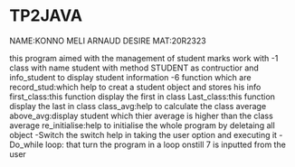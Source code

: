 # TP2JAVA
NAME:KONNO MELI ARNAUD DESIRE   MAT:20R2323


this program aimed with the management of student marks work with 
  -1 class with name student
      with method STUDENT  as contructior and info_student to display student information
  -6 function
      which are 
      record_stud:which help to creat a student object and stores his info
      first_class:this function display the first in class
      Last_class:this function display the last in class
      class_avg:help to calculate the class average
      above_avg:display student which thier average is higher than the class average
      re_initialise:help to initialise the whole program by deletaing all object
  -Switch
    the switch help in taking the user option and executing it
  -Do_while loop:
    that turn the program in a loop onstill 7 is inputted from the user
      
